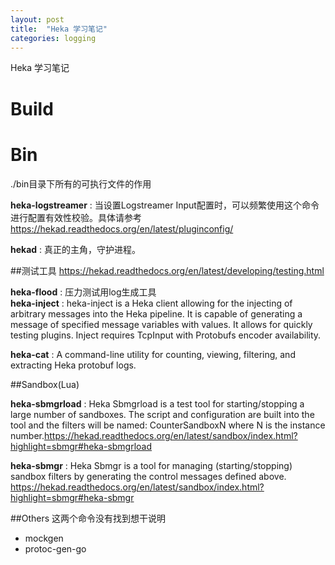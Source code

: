 ```yaml
---
layout: post
title:  "Heka 学习笔记"
categories: logging
---
```


Heka 学习笔记

Build
===

Bin
===
./bin目录下所有的可执行文件的作用

**heka-logstreamer** : 当设置Logstreamer Input配置时，可以频繁使用这个命令进行配置有效性校验。具体请参考 https://hekad.readthedocs.org/en/latest/pluginconfig/

**hekad** : 真正的主角，守护进程。

##测试工具
https://hekad.readthedocs.org/en/latest/developing/testing.html

**heka-flood** : 压力测试用log生成工具		
**heka-inject** : heka-inject is a Heka client allowing for the injecting of arbitrary messages into the Heka pipeline. It is capable of generating a message of specified message variables with values. It allows for quickly testing plugins. Inject requires TcpInput with Protobufs encoder availability.

**heka-cat** : A command-line utility for counting, viewing, filtering, and extracting Heka protobuf logs.


##Sandbox(Lua)

**heka-sbmgrload**	 : Heka Sbmgrload is a test tool for starting/stopping a large number of sandboxes. The script and configuration are built into the tool and the filters will be named: CounterSandboxN where N is the instance number.https://hekad.readthedocs.org/en/latest/sandbox/index.html?highlight=sbmgr#heka-sbmgrload

**heka-sbmgr** : Heka Sbmgr is a tool for managing (starting/stopping) sandbox filters by generating the control messages defined above. https://hekad.readthedocs.org/en/latest/sandbox/index.html?highlight=sbmgr#heka-sbmgr


##Others
这两个命令没有找到想干说明

* mockgen
* protoc-gen-go





